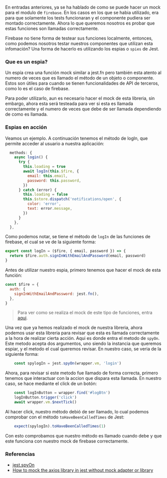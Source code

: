 En entradas anteriores, ya se ha hablado de como se puede hacer un mock para el modulo de `firebase`. En los casos en los que se habia utilizado, era para que solamente los tests funcionaran y el componente pudiera ser montado correctamente. Ahora lo que queremos nosotros es probar que estas funciones son llamadas correctamente. 

Firebase no tiene forma de testear sus funciones localmente, entonces, como podemos nosotros testar nuestros componentes que utilizan esta infomación? Una forma de hacerlo es utilizando los espias o `spies` de Jest.

### Que es un espia?

Un espía crea una función mock similar a jest.fn pero también esta atento al numero de veces que es llamado el método de un objeto o componente. Estos son útiles para cuando se tienen funcionalidades de API de terceros, como lo es el caso de firebase. 

Para poder utilizarlo, aun es necesario hacer el mock de esta libreria, sin embargo, ahora esta será testeada para ver si esta es llamada correctamente y el numero de veces que debe de ser llamada dependiendo de como es llamada.

### Espias en acción

Veamos un ejemplo. A continuación tenemos el método de logIn, que permite acceder al usuario a nuestra aplicación:

```javascript
  methods: {
    async login() {
      try {
        this.loading = true
        await logIn(this.$fire, {
          email: this.email,
          password: this.password,
        })
      } catch (error) {
        this.loading = false
        this.$store.dispatch('notifications/open', {
          color: 'error',
          text: error.message,
        })
      }
    },
  },
```

Como podemos notar, se tiene el método de `logIn` de las funciones de firebase, el cual se ve de la siguiente forma:

```javascript
export const logIn = ($fire, { email, password }) => {
  return $fire.auth.signInWithEmailAndPassword(email, password)
}
```

Antes de utilizar nuestro espia, primero tenemos que hacer el mock de esta función:

```javascript
const $fire = {
  auth: {
    signInWithEmailAndPassword: jest.fn(),
  },
}
```

> Para ver como se realiza el mock de este tipo de funciones, entra [aqui](https://gitlab.com/oscity/vpress/talaria-front-end/-/wikis/Mocks/Mock-de-$fire-(Mock-de-m%C3%A9todos-encadenados)). 

Una vez que ya hemos realizado el mock de nuestra libreria, ahora podemos usar esta libreria para revisar que esta es llamada correctamente a la hora de realizar cierta acción. Aqui es donde entra el metodo de `spyOn`. Este metodo acepta dos argumentos, uno siendo la instancia que queremos espiar, y el metodo el cual queremos revisar. En nuestro caso, se veria de la siguiente forma:

```javascript
    const spylogIn = jest.spyOn(wrapper.vm, 'login')
```

Ahora, para revisar si este metodo fue llamado de forma correcta, primero tenemos que interactuar con la accion que dispara esta llamada. En nuestro caso, se hace mediante el click de un botón:

```javascript
    const logInButton = wrapper.find('#logBtn')
    logInButton.trigger('click')
    await wrapper.vm.$nextTick()
```

Al hacer click, nuestro método debió de ser llamado, lo cual podemos comprobar con el método `toHaveBeenCalledTimes` de Jest:

```javascript
    expect(spylogIn).toHaveBeenCalledTimes(1)
```

Con esto comprobamos que nuestro método es llamado cuando debe y que este funciona con nuestro mock de firebase correctamente. 

### Referencias
- [jest.spyOn](https://jestjs.io/docs/jest-object#jestspyonobject-methodname)
- [How to mock the axios library in jest without mock adapter or library](https://techdoma.in/react-js-testing/how-to-mock-the-axios-library-in-jest-without-mock-adapter-or-library)